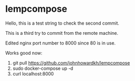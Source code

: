 # lempcompose
Hello, this is a test string to check the second commit.

This is a third try to commit from the remote machine.

Edited nginx port number to 8000 since 80 is in use.

Works good now:
1) git pull https://github.com/johnhowardkh/lempcompose
2) sudo docker-compose up -d
3) curl localhost:8000
